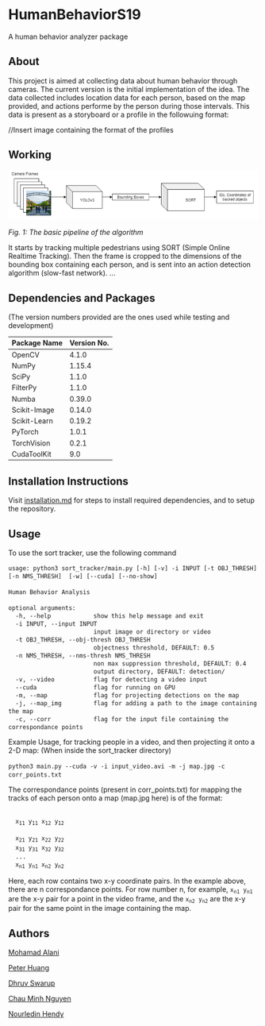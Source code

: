 # HumanBehaviorS19
A human behavior analyzer package

## About
This project is aimed at collecting data about human behavior through cameras. The current version is the initial implementation of the idea. The data collected includes location data for each person, based on the map provided, and actions performe by the person during those intervals. This data is present as a storyboard or a profile in the followuing format:

//Insert image containing the format of the profiles

## Working
!["MOT Pipeline"](https://github.com/PurdueCAM2Project/HumanBehaviorS19/blob/master/resources/pipeline.png)

*Fig. 1: The basic pipeline of the algorithm*

It starts by tracking multiple pedestrians using SORT (Simple Online Realtime Tracking). Then the frame is cropped to the dimensions of the bounding box containing each person, and is sent into an action detection algorithm (slow-fast network). ...


## Dependencies and Packages

(The version numbers provided are the ones used while testing and development)

| Package Name  | Version No.   |
| ------------- | ------------- |
| OpenCV  | 4.1.0  |
|  NumPy | 1.15.4 |
|   SciPy| 1.1.0 |
|  FilterPy |1.1.0  |
|  Numba | 0.39.0 |
|   Scikit-Image | 0.14.0 |
|  Scikit-Learn | 0.19.2 |
|PyTorch|1.0.1|
|TorchVision|0.2.1|
|CudaToolKit|9.0|

## Installation Instructions

Visit [installation.md](installation.md) for steps to install required dependencies, and to setup the repository.

## Usage

To use the sort tracker, use the following command

```
usage: python3 sort_tracker/main.py [-h] [-v] -i INPUT [-t OBJ_THRESH] [-n NMS_THRESH]  [-w] [--cuda] [--no-show]

Human Behavior Analysis

optional arguments:
  -h, --help            show this help message and exit
  -i INPUT, --input INPUT
                        input image or directory or video
  -t OBJ_THRESH, --obj-thresh OBJ_THRESH
                        objectness threshold, DEFAULT: 0.5
  -n NMS_THRESH, --nms-thresh NMS_THRESH
                        non max suppression threshold, DEFAULT: 0.4
                        output directory, DEFAULT: detection/
  -v, --video           flag for detecting a video input
  --cuda                flag for running on GPU
  -m, --map             flag for projecting detections on the map
  -j, --map_img         flag for adding a path to the image containing the map
  -c, --corr            flag for the input file containing the correspondance points
  ```

Example Usage, for tracking people in a video, and then projecting it onto a 2-D map: (When inside the sort_tracker directory)

```python3 main.py --cuda -v -i input_video.avi -m -j map.jpg -c corr_points.txt ```

The correspondance points (present in corr_points.txt) for mapping the tracks of each person onto a map (map.jpg here) is of the format:

<pre><code>
  x<sub>11</sub> y<sub>11</sub> x<sub>12</sub> y<sub>12</sub>
  
  x<sub>21</sub> y<sub>21</sub> x<sub>22</sub> y<sub>22</sub>
  x<sub>31</sub> y<sub>31</sub> x<sub>32</sub> y<sub>32</sub>
  ...
  x<sub>n1</sub> y<sub>n1</sub> x<sub>n2</sub> y<sub>n2</sub>
</code></pre>

Here, each row contains two x-y coordinate pairs. In the example above, there are n correspondance points. For row number n, for example, <code>x<sub>n1</sub> y<sub>n1</sub></code> are the x-y pair for a point in the video frame, and the <code>x<sub>n2</sub> y<sub>n2</sub></code> are the x-y pair for the same point in the image containing the map.


## Authors
[Mohamad Alani](https://github.com/moealani)

[Peter Huang](https://github.com/peterhuang88)

[Dhruv Swarup](https://github.com/dhruvswarup123)

[Chau Minh Nguyen](https://github.com/cnguyenm)

[Nourledin Hendy](https://github.com/nhendy)






